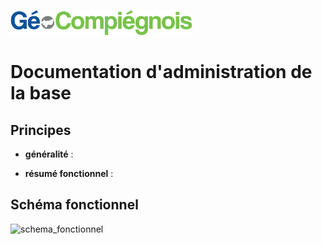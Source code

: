 ![picto](/doc/img/Logo_web-GeoCompiegnois.png)

# Documentation d'administration de la base #

## Principes
  * **généralité** :

 
 * **résumé fonctionnel** :


## Schéma fonctionnel

![schema_fonctionnel](img/schema_fonctionnel_docurba.png)
